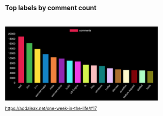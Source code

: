 ## Top labels by comment count

<br>

![](../../images/labels.png)

<a class="ref-link" href="https://addaleax.net/one-week-in-the-life/#17">
  https://addaleax.net/one-week-in-the-life/#17
</a>
